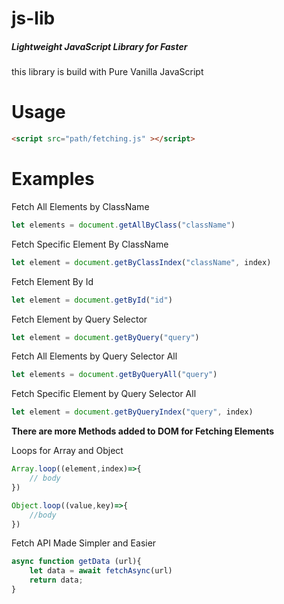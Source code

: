 # js-lib
##### Lightweight JavaScript Library for Faster 

this library is build with Pure Vanilla JavaScript

# Usage

```html 
<script src="path/fetching.js" ></script>
```

# Examples

Fetch All Elements by ClassName

```javascript 
let elements = document.getAllByClass("className")
```

Fetch Specific Element By ClassName

```javascript
let element = document.getByClassIndex("className", index)
```

Fetch Element By Id

```javascript
let element = document.getById("id")
```

Fetch Element by Query Selector

```javascript
let element = document.getByQuery("query")
```

Fetch All Elements by Query Selector All

```javascript
let elements = document.getByQueryAll("query")
```

Fetch Specific Element by Query Selector All

```javascript
let element = document.getByQueryIndex("query", index)
```

**There are more Methods added to DOM for Fetching Elements**

Loops for Array and Object 

``` javascript
Array.loop((element,index)=>{
    // body
})
```

``` javascript
Object.loop((value,key)=>{
    //body
})
```

Fetch API Made Simpler and Easier

``` javascript
async function getData (url){ 
    let data = await fetchAsync(url) 
    return data;
} 
```
